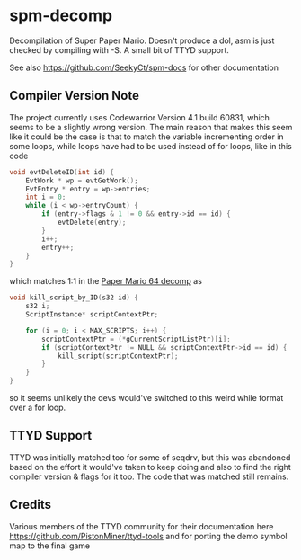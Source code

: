 # spm-decomp

Decompilation of Super Paper Mario. Doesn't produce a dol, asm is just checked by compiling with -S. A small bit of TTYD support.

See also https://github.com/SeekyCt/spm-docs for other documentation

## Compiler Version Note
The project currently uses Codewarrior Version 4.1 build 60831, which seems to be a slightly wrong version. The main reason that makes this seem like it could be the case is that to match the variable incrementing order in some loops, while loops have had to be used instead of for loops, like in this code
```c
void evtDeleteID(int id) {
    EvtWork * wp = evtGetWork();
    EvtEntry * entry = wp->entries;
    int i = 0;
    while (i < wp->entryCount) {
        if (entry->flags & 1 != 0 && entry->id == id) {
            evtDelete(entry);
        }
        i++;
        entry++;
    }
}
```
which matches 1:1 in the [Paper Mario 64 decomp](https://github.com/ethteck/papermario/blob/master/src/code_e79b0_len_1920.c#L496) as
```c
void kill_script_by_ID(s32 id) {
    s32 i;
    ScriptInstance* scriptContextPtr;

    for (i = 0; i < MAX_SCRIPTS; i++) {
        scriptContextPtr = (*gCurrentScriptListPtr)[i];
        if (scriptContextPtr != NULL && scriptContextPtr->id == id) {
            kill_script(scriptContextPtr);
        }
    }
}
```
so it seems unlikely the devs would've switched to this weird while format over a for loop.

## TTYD Support
TTYD was initially matched too for some of seqdrv, but this was abandoned based on the effort it would've taken to keep doing and also to find the right compiler version & flags for it too. The code that was matched still remains.

## Credits
Various members of the TTYD community for their documentation here https://github.com/PistonMiner/ttyd-tools and for porting the demo symbol map to the final game
